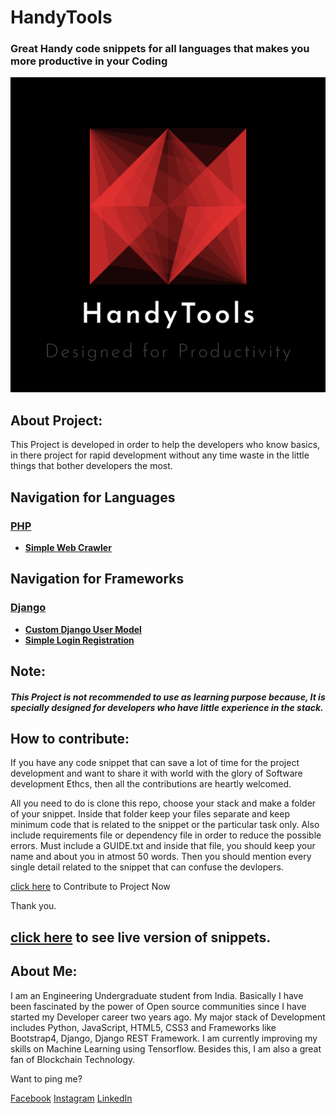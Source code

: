 # **HandyTools**
### Great Handy code snippets for all languages that makes you more productive in your Coding

![alt text](assets/logo.png)


## About Project:
This Project is developed in order to help the developers who know basics, in there project for rapid development without any time waste in the little things that bother developers the most.


## Navigation for Languages

### [PHP](https://github.com/neo-0224/HandyTools/tree/master/src/languages/php/)

- **[Simple Web Crawler](https://github.com/neo-0224/HandyTools/tree/master/src/languages/php/simple%20web%20crawler)**


## Navigation for Frameworks

### [Django](https://github.com/neo-0224/HandyTools/tree/master/src/frameworks/django/)

- **[Custom Django User Model](https://github.com/neo-0224/HandyTools/tree/master/src/frameworks/django/Custom%20Django%20User%20Model)**
- **[Simple Login Registration](https://github.com/neo-0224/HandyTools/tree/master/src/frameworks/django/Simple%20Login%20Registration)**

## Note: 
##### This Project is not recommended to use as learning purpose because, It is specially designed for developers who have little experience in the stack.

## How to contribute:
If you have any code snippet that can save a lot of time for the project development and want to share it with world with the glory of Software development Ethcs, then all the contributions are heartly welcomed.

All you need to do is clone this repo, choose your stack and make a folder of your snippet. Inside that folder keep your files separate and keep minimum code that is related to the snippet or the particular task only. Also include requirements file or dependency file in order to reduce the possible errors. Must include a GUIDE.txt and inside that file, you should keep your name and about you in atmost 50 words. Then you should mention every single detail related to the snippet that can confuse the devlopers.

[click here](https://github.com/neo-0224/HandyTools/) to Contribute to Project Now

Thank you.

## [click here](https://neo-0224.github.io/HandyTools/) to see live version of snippets.


## About Me:

I am an Engineering Undergraduate student from India. Basically I have been fascinated by the power of Open source communities since I have started my Developer career two years ago. My major stack of Development includes Python, JavaScript, HTML5, CSS3 and Frameworks like Bootstrap4, Django, Django REST Framework. I am currently improving my skills on Machine Learning using Tensorflow. Besides this, I am also a great fan of Blockchain Technology. 

Want to ping me?

[Facebook](https://www.facebook.com/profile.php?id=100009926198901)
[Instagram](https://www.instagram.com/m0nuu.tyagi_g)
[LinkedIn](https://www.linkedin.com/in/iammanojtyagi/)
